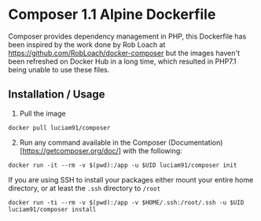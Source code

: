 # Composer 1.1 Alpine Dockerfile

Composer provides dependency management in PHP, this Dockerfile has been inspired by the work done by Rob Loach at https://github.com/RobLoach/docker-composer but the images haven't been refreshed on Docker Hub in a long time, which resulted in PHP7.1 being unable to use these files.

## Installation / Usage

1. Pull the image

`docker pull luciam91/composer`

2. Run any command available in the Composer (Documentation)[https://getcomposer.org/doc/] with the following:

`docker run -it --rm -v $(pwd):/app -u $UID luciam91/composer init`

If you are using SSH to install your packages either mount your entire home directory, or at least the `.ssh` directory to `/root`

`docker run -ti --rm -v $(pwd):/app -v $HOME/.ssh:/root/.ssh -u $UID luciam91/composer install`
